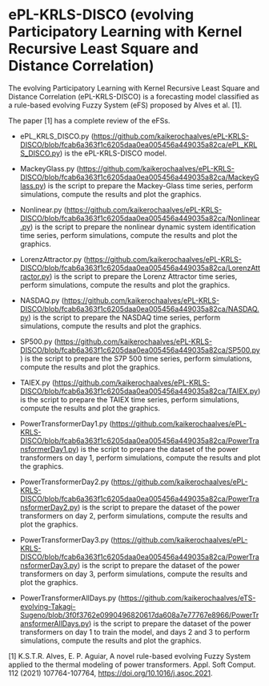 # ePL-KRLS-DISCO (evolving Participatory Learning with Kernel Recursive Least Square and Distance Correlation)

The evolving Participatory Learning with Kernel Recursive Least Square and Distance Correlation (ePL-KRLS-DISCO) is a forecasting model classified as a rule-based evolving Fuzzy System (eFS) proposed by Alves et al. [1].

The paper [1] has a complete review of the eFSs.

- ePL_KRLS_DISCO.py (https://github.com/kaikerochaalves/ePL-KRLS-DISCO/blob/fcab6a363f1c6205daa0ea005456a449035a82ca/ePL_KRLS_DISCO.py) is the ePL-KRLS-DISCO model.

- MackeyGlass.py (https://github.com/kaikerochaalves/ePL-KRLS-DISCO/blob/fcab6a363f1c6205daa0ea005456a449035a82ca/MackeyGlass.py) is the script to prepare the Mackey-Glass time series, perform simulations, compute the results and plot the graphics.

- Nonlinear.py (https://github.com/kaikerochaalves/ePL-KRLS-DISCO/blob/fcab6a363f1c6205daa0ea005456a449035a82ca/Nonlinear.py) is the script to prepare the nonlinear dynamic system identification time series, perform simulations, compute the results and plot the graphics.

- LorenzAttractor.py (https://github.com/kaikerochaalves/ePL-KRLS-DISCO/blob/fcab6a363f1c6205daa0ea005456a449035a82ca/LorenzAttractor.py) is the script to prepare the Lorenz Attractor time series, perform simulations, compute the results and plot the graphics.

- NASDAQ.py (https://github.com/kaikerochaalves/ePL-KRLS-DISCO/blob/fcab6a363f1c6205daa0ea005456a449035a82ca/NASDAQ.py) is the script to prepare the NASDAQ time series, perform simulations, compute the results and plot the graphics.

- SP500.py (https://github.com/kaikerochaalves/ePL-KRLS-DISCO/blob/fcab6a363f1c6205daa0ea005456a449035a82ca/SP500.py) is the script to prepare the S7P 500 time series, perform simulations, compute the results and plot the graphics.

- TAIEX.py (https://github.com/kaikerochaalves/ePL-KRLS-DISCO/blob/fcab6a363f1c6205daa0ea005456a449035a82ca/TAIEX.py) is the script to prepare the TAIEX time series, perform simulations, compute the results and plot the graphics.

- PowerTransformerDay1.py (https://github.com/kaikerochaalves/ePL-KRLS-DISCO/blob/fcab6a363f1c6205daa0ea005456a449035a82ca/PowerTransformerDay1.py) is the script to prepare the dataset of the power transformers on day 1, perform simulations, compute the results and plot the graphics.

- PowerTransformerDay2.py (https://github.com/kaikerochaalves/ePL-KRLS-DISCO/blob/fcab6a363f1c6205daa0ea005456a449035a82ca/PowerTransformerDay2.py) is the script to prepare the dataset of the power transformers on day 2, perform simulations, compute the results and plot the graphics.

- PowerTransformerDay3.py (https://github.com/kaikerochaalves/ePL-KRLS-DISCO/blob/fcab6a363f1c6205daa0ea005456a449035a82ca/PowerTransformerDay3.py) is the script to prepare the dataset of the power transformers on day 3, perform simulations, compute the results and plot the graphics.

- PowerTransformerAllDays.py (https://github.com/kaikerochaalves/eTS-evolving-Takagi-Sugeno/blob/3f0f3762e0990496820617da608a7e77767e8966/PowerTransformerAllDays.py) is the script to prepare the dataset of the power transformers on day 1 to train the model, and days 2 and 3 to perform simulations, compute the results and plot the graphics.

[1] K.S.T.R. Alves, E. P. Aguiar, A novel rule-based evolving Fuzzy System applied to the thermal modeling of power transformers. Appl. Soft Comput. 112 (2021) 107764-107764, https://doi.org/10.1016/j.asoc.2021.
